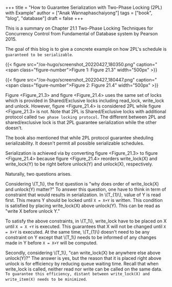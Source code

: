 +++
title = "How to Guarantee Serialization with Two-Phase Locking (2PL) with Example"
author = ["Anak Wannaphaschaiyong"]
tags = ["book", "blog", "database"]
draft = false
+++

This is a summary on Chapter 21.1 Two-Phase Locking Techniques for Concurrency Control from Fundamental of Database system by Pearson 2015.

The goal of this blog is to give a concrete example on how 2PL's schedule is `guaranteed to be serializable`.

<a id="figure--Figure-21.3"></a>

{{< figure src="/ox-hugo/screenshot_20220427_180350.png" caption="<span class=\"figure-number\">Figure 1: </span>Figure 21.3" width="500px" >}}

<a id="figure--Figure-21.4"></a>

{{< figure src="/ox-hugo/screenshot_20220427_180447.png" caption="<span class=\"figure-number\">Figure 2: </span>Figure 21.4" width="500px" >}}

Figure <Figure_21.3> and figure <Figure_21.4> uses the same set of locks which is provided in Shared/Exclusive locks including read_lock, write_lock and unlock. However, figure <Figure_21.4> is considered 2PL while figure <Figure_21.3> is not. Note that 2PL is Shared/Exclusive locks with additional protocol called `two phase locking protocol`. The different between 2PL and shared/exclusive lock is that 2PL guarantee serialization while the other doesn't.

The book also mentioned that while 2PL protocol guarantee sheduling serializability. It doesn't permit all possible serializable schedules.

Serialization is achieved via by converting figure <Figure_21.3> to figure <Figure_21.4> because figure <Figure_21.4> reorders write_lock(X) and write_lock(Y) to be right before unlock(Y) and unlock(X), respectively.

Naturally, two questions arises.

Considering \\(T\_1\\), the first question is "why does order of write_lock(X) and unlock(Y) matter?" To answer this question, one have to think in term of constraint that would results in serialization.  In \\(T\_{1}\\), value of Y is read first. This means Y should be locked until `X = X+Y` is written. This condition is satisfied by placing write_lock(X) above unlock(Y). This can be read as "write X before unlock Y."

To satisfy the above constraints, in \\(T\_1\\), write_lock have to be placed on X until `X = X +Y` is executed. This guarantees that X will not be changed until `X = X+Y` is executed. At the same time, \\(T\_{1}\\) doesn't need to be any constraint on Y except that \\(T\_1\\) needs to be informed of any changes made in Y before `X = X+Y` will be computed.

Secondly, considering \\(T\_1\\), "can write_lock(X) be anywhere else above unlock(Y)?" The answer is yes, but the reason that it is placed right above unlock is for efficiency by reducing queue waiting time. Recall that when write_lock is called, neither read nor write can be called on the same data. `To guarantee this efficiency, distant between write_lock(X) and write_item(X) needs to be minimized`.
